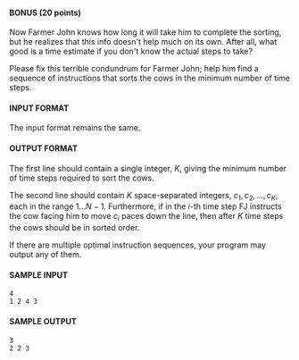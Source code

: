 #### BONUS (20 points)

Now Farmer John knows how long it will take him to complete the sorting, but he realizes that this info doesn't help much on its own. After all, what good is a time estimate if you don't know the actual steps to take?

Please fix this terrible condundrum for Farmer John; help him find a sequence of instructions that sorts the cows in the minimum number of time steps.

#### INPUT FORMAT

The input format remains the same.

#### OUTPUT FORMAT

The first line should contain a single integer, $K$, giving the minimum number of time steps required to sort the cows.

The second line should contain $K$ space-separated integers, $c_1,c_2,...,c_K$, each in the range $1...N-1$. Furthermore, if in the $i$-th time step FJ instructs the cow facing him to move $c_i$ paces down the line, then after $K$ time steps the cows should be in sorted order.

If there are multiple optimal instruction sequences, your program may output any of them.

#### SAMPLE INPUT
```text
4
1 2 4 3
```

#### SAMPLE OUTPUT
```text
3
2 2 3
```